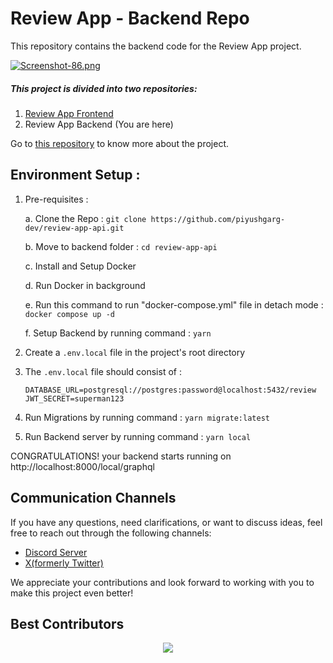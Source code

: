 # Review App - Backend Repo
This repository contains the backend code for the Review App project.

[![Screenshot-86.png](https://i.postimg.cc/pXzH9rcC/Screenshot-86.png)](https://postimg.cc/9rmSKmhw)
##### This project is divided into two repositories:
1. [Review App Frontend](https://github.com/piyushgarg-dev/review-app)
2. Review App Backend (You are here)

Go to [this repository](https://github.com/piyushgarg-dev/review-app) to know more about the project.

## Environment Setup :

1. Pre-requisites :

    a. Clone the Repo : `git clone https://github.com/piyushgarg-dev/review-app-api.git`
   
    b. Move to backend folder : `cd review-app-api`
   
    c. Install and Setup Docker
   
    d. Run Docker in background
      
    e. Run this command to run "docker-compose.yml" file in detach mode : `docker compose up -d`
   
    f. Setup Backend by running command : `yarn`

2. Create a `.env.local` file in the project's root directory

3. The `.env.local` file should consist of :

    `DATABASE_URL=postgresql://postgres:password@localhost:5432/review
    JWT_SECRET=superman123`

4. Run Migrations by running command : `yarn migrate:latest`

5. Run Backend server by running command : `yarn local`

CONGRATULATIONS! your backend starts running on http://localhost:8000/local/graphql

## Communication Channels

If you have any questions, need clarifications, or want to discuss ideas, feel free to reach out through the following channels:

-   [Discord Server](https://discord.com/invite/YuUjtrufmT)
-   [X(formerly Twitter)](https://twitter.com/piyushgarg_dev)

We appreciate your contributions and look forward to working with you to make this project even better!

## Best Contributors

<div align="center">
    <a  href="https://github.com/piyushgarg-dev/review-app-api/graphs/contributors">
        <img src="https://contrib.rocks/image?repo=piyushgarg-dev/review-app-api&anon=1" />
    </a>
</div>
